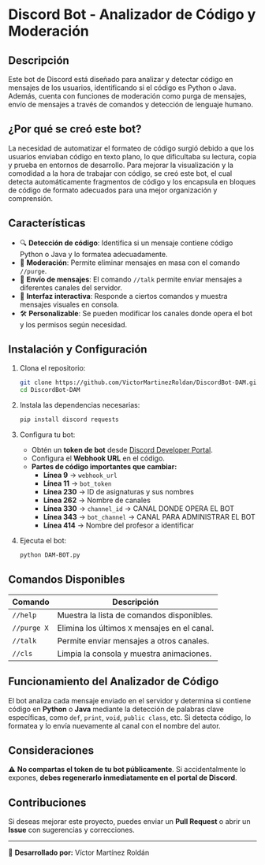 # Discord Bot - Analizador de Código y Moderación

## Descripción
Este bot de Discord está diseñado para analizar y detectar código en mensajes de los usuarios, identificando si el código es Python o Java. Además, cuenta con funciones de moderación como purga de mensajes, envío de mensajes a través de comandos y detección de lenguaje humano.

## ¿Por qué se creó este bot?
La necesidad de automatizar el formateo de código surgió debido a que los usuarios enviaban código en texto plano, lo que dificultaba su lectura, copia y prueba en entornos de desarrollo. Para mejorar la visualización y la comodidad a la hora de trabajar con código, se creó este bot, el cual detecta automáticamente fragmentos de código y los encapsula en bloques de código de formato adecuados para una mejor organización y comprensión.

## Características
- 🔍 **Detección de código**: Identifica si un mensaje contiene código Python o Java y lo formatea adecuadamente.
- 🛑 **Moderación**: Permite eliminar mensajes en masa con el comando `//purge`.
- 💬 **Envío de mensajes**: El comando `//talk` permite enviar mensajes a diferentes canales del servidor.
- 🚀 **Interfaz interactiva**: Responde a ciertos comandos y muestra mensajes visuales en consola.
- 🛠 **Personalizable**: Se pueden modificar los canales donde opera el bot y los permisos según necesidad.

## Instalación y Configuración
1. Clona el repositorio:
   ```bash
   git clone https://github.com/VictorMartinezRoldan/DiscordBot-DAM.git
   cd DiscordBot-DAM
   ```
2. Instala las dependencias necesarias:
   ```bash
   pip install discord requests
   ```
3. Configura tu bot:
   - Obtén un **token de bot** desde [Discord Developer Portal](https://discord.com/developers).
   - Configura el **Webhook URL** en el código.
   - **Partes de código importantes que cambiar:**
     - **Línea 9**   → `webhook_url`
     - **Línea 11**  → `bot_token`
     - **Línea 230** → ID de asignaturas y sus nombres
     - **Línea 262** → Nombre de canales
     - **Línea 330** → `channel_id` → CANAL DONDE OPERA EL BOT
     - **Línea 343** → `bot_channel` → CANAL PARA ADMINISTRAR EL BOT
     - **Línea 414** → Nombre del profesor a identificar

4. Ejecuta el bot:
   ```bash
   python DAM-BOT.py
   ```

## Comandos Disponibles
| Comando       | Descripción |
|--------------|------------|
| `//help`     | Muestra la lista de comandos disponibles. |
| `//purge X`  | Elimina los últimos `X` mensajes en el canal. |
| `//talk`     | Permite enviar mensajes a otros canales. |
| `//cls`      | Limpia la consola y muestra animaciones. |

## Funcionamiento del Analizador de Código
El bot analiza cada mensaje enviado en el servidor y determina si contiene código en **Python** o **Java** mediante la detección de palabras clave específicas, como `def`, `print`, `void`, `public class`, etc. Si detecta código, lo formatea y lo envía nuevamente al canal con el nombre del autor.

## Consideraciones
⚠️ **No compartas el token de tu bot públicamente**. Si accidentalmente lo expones, **debes regenerarlo inmediatamente en el portal de Discord**.

## Contribuciones
Si deseas mejorar este proyecto, puedes enviar un **Pull Request** o abrir un **Issue** con sugerencias y correcciones.

---
📌 **Desarrollado por:** Víctor Martínez Roldán